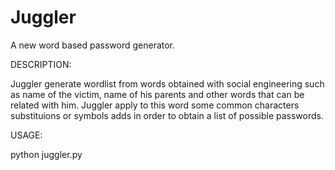 # Juggler
A new word based password generator.

DESCRIPTION:

Juggler generate wordlist from words obtained with social engineering such as name of the victim, name of his parents and other words that can be related with him. Juggler apply to this word some common characters substituions or symbols adds in order to obtain a list of possible passwords.

USAGE:

python juggler.py
